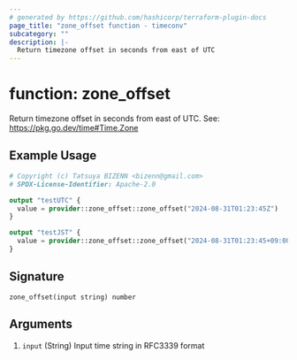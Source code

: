 ```yaml
---
# generated by https://github.com/hashicorp/terraform-plugin-docs
page_title: "zone_offset function - timeconv"
subcategory: ""
description: |-
  Return timezone offset in seconds from east of UTC
---
```


# function: zone_offset

Return timezone offset in seconds from east of UTC.  See: https://pkg.go.dev/time#Time.Zone

## Example Usage

```terraform
# Copyright (c) Tatsuya BIZENN <bizenn@gmail.com>
# SPDX-License-Identifier: Apache-2.0

output "testUTC" {
  value = provider::zone_offset::zone_offset("2024-08-31T01:23:45Z")
}

output "testJST" {
  value = provider::zone_offset::zone_offset("2024-08-31T01:23:45+09:00")
}
```

## Signature

<!-- signature generated by tfplugindocs -->
```text
zone_offset(input string) number
```

## Arguments

<!-- arguments generated by tfplugindocs -->
1. `input` (String) Input time string in RFC3339 format
